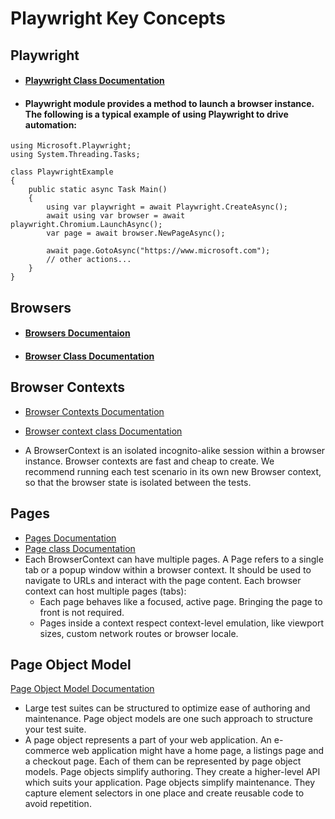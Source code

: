 # Playwright Key Concepts

## Playwright
- #### [Playwright Class Documentation](https://playwright.dev/dotnet/docs/api/class-playwright)
- #### Playwright module provides a method to launch a browser instance. The following is a typical example of using Playwright to drive automation:
```
using Microsoft.Playwright;
using System.Threading.Tasks;

class PlaywrightExample
{
    public static async Task Main()
    {
        using var playwright = await Playwright.CreateAsync();
        await using var browser = await playwright.Chromium.LaunchAsync();
        var page = await browser.NewPageAsync();

        await page.GotoAsync("https://www.microsoft.com");
        // other actions...
    }
}
```
## Browsers
- #### [Browsers Documentaion](https://playwright.dev/dotnet/docs/browsers)
- #### [Browser Class Documentation](https://playwright.dev/dotnet/docs/api/class-browser)

## Browser Contexts 
- [Browser Contexts Documentation](https://playwright.dev/dotnet/docs/)
- [Browser context class Documentation](https://playwright.dev/dotnet/docs/api/class-browsercontext)

- A BrowserContext is an isolated incognito-alike session within a browser instance. Browser contexts are fast and cheap to create. We recommend running each test scenario in its own new Browser context, so that the browser state is isolated between the tests.

## Pages
- [Pages Documentation](https://playwright.dev/dotnet/docs/pages)
- [Page class Documentation](https://playwright.dev/dotnet/docs/api/class-page)
- Each BrowserContext can have multiple pages. A Page refers to a single tab or a popup window within a browser context. It should be used to navigate to URLs and interact with the page content. Each browser context can host multiple pages (tabs):
    - Each page behaves like a focused, active page. Bringing the page to front is not required.
    - Pages inside a context respect context-level emulation, like viewport sizes, custom network routes or browser locale.

## Page Object Model

[Page Object Model Documentation](https://playwright.dev/dotnet/docs/pom)
- Large test suites can be structured to optimize ease of authoring and maintenance. Page object models are one such approach to structure your test suite.
- A page object represents a part of your web application. An e-commerce web application might have a home page, a listings page and a checkout page. Each of them can be represented by page object models.
Page objects simplify authoring. They create a higher-level API which suits your application.
Page objects simplify maintenance. They capture element selectors in one place and create reusable code to avoid repetition.


